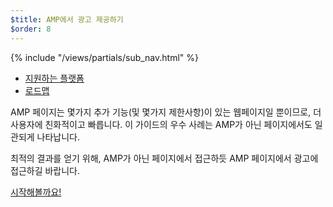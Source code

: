 ```yaml
---
$title: AMP에서 광고 제공하기
$order: 8
---
```

<div class="toc">
{% include "/views/partials/sub_nav.html" %}
  <ul>
    <li><a href="/learn/who/#ads">지원하는 플랫폼</a></li>
    <li><a href="/roadmap">로드맵</a></li>
  </ul>
</div>

AMP 페이지는 몇가지 추가 기능(및 몇가지 제한사항)이 있는 웹페이지일 뿐이므로, 더 사용자에 친화적이고 빠릅니다.
이 가이드의 우수 사례는 AMP가 아닌 페이지에서도 일관되게 나타납니다.

최적의 결과를 얻기 위해, AMP가 아닌 페이지에서 접근하듯 AMP 페이지에서 광고에 접근하길 바랍니다.

<a class="button go-button" href="/ko/docs/guides/ads/ads_getting_started.html">시작해볼까요!</a>
